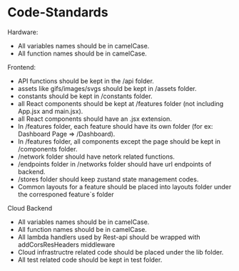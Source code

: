 # Code-Standards

Hardware:
* All variables names should be in camelCase.
* All function names should be in camelCase.

Frontend:
* API functions should be kept in the /api folder.
* assets like gifs/images/svgs should be kept in /assets folder.
* constants should be kept in /constants folder.
* all React components should be kept at /features folder (not including App.jsx and main.jsx).
* all React components should have an .jsx extension.
* In /features folder, each feature should have its own folder (for ex: Dashboard Page => /Dashboard).
* In /features folder, all components except the page should be kept in /components folder.
* /network folder should have netork related functions.
* /endpoints folder in /networks folder should have url endpoints of backend.
* /stores folder should keep zustand state management codes.
*  Common layouts for a feature should be placed into layouts folder under the corresponed feature`s folder

Cloud Backend
* All variables names should be in camelCase.
* All function names should be in camelCase.
* All lambda handlers used by Rest-api  should be wrapped with addCorsResHeaders middleware
* Cloud infrastructre related code should be placed under the lib folder.
* All test related code should be kept in test folder.
